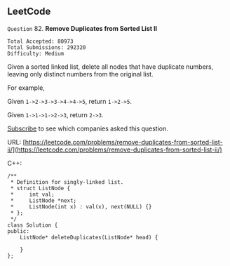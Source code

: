 LeetCode
-----------

`Question` 82. **Remove Duplicates from Sorted List II**

    Total Accepted: 80973
    Total Submissions: 292320
    Difficulty: Medium

Given a sorted linked list, delete all nodes that have duplicate numbers, leaving only distinct numbers from the original list.

For example,

Given `1->2->3->3->4->4->5`, return `1->2->5`.

Given `1->1->1->2->3`, return `2->3`. 

[Subscribe](https://leetcode.com/subscribe/) to see which companies asked this question.

URL: [https://leetcode.com/problems/remove-duplicates-from-sorted-list-ii/](https://leetcode.com/problems/remove-duplicates-from-sorted-list-ii/)

C++:

    /**
     * Definition for singly-linked list.
     * struct ListNode {
     *     int val;
     *     ListNode *next;
     *     ListNode(int x) : val(x), next(NULL) {}
     * };
     */
    class Solution {
    public:
        ListNode* deleteDuplicates(ListNode* head) {
            
        }
    };
